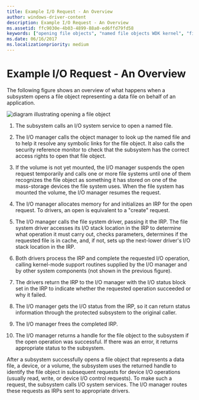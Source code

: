 ```yaml
---
title: Example I/O Request - An Overview
author: windows-driver-content
description: Example I/O Request - An Overview
ms.assetid: ffc9030e-4b03-4899-88a0-ed6ffd79fd58
keywords: ["opening file objects", "named file objects WDK kernel", "file objects WDK kernel"]
ms.date: 06/16/2017
ms.localizationpriority: medium
---
```


# Example I/O Request - An Overview





The following figure shows an overview of what happens when a subsystem opens a file object representing a data file on behalf of an application.

![diagram illustrating opening a file object](images/2opendev.png)

1.  The subsystem calls an I/O system service to open a named file.

2.  The I/O manager calls the object manager to look up the named file and to help it resolve any symbolic links for the file object. It also calls the security reference monitor to check that the subsystem has the correct access rights to open that file object.

3.  If the volume is not yet mounted, the I/O manager suspends the open request temporarily and calls one or more file systems until one of them recognizes the file object as something it has stored on one of the mass-storage devices the file system uses. When the file system has mounted the volume, the I/O manager resumes the request.

4.  The I/O manager allocates memory for and initializes an IRP for the open request. To drivers, an open is equivalent to a "create" request.

5.  The I/O manager calls the file system driver, passing it the IRP. The file system driver accesses its I/O stack location in the IRP to determine what operation it must carry out, checks parameters, determines if the requested file is in cache, and, if not, sets up the next-lower driver's I/O stack location in the IRP.

6.  Both drivers process the IRP and complete the requested I/O operation, calling kernel-mode support routines supplied by the I/O manager and by other system components (not shown in the previous figure).

7.  The drivers return the IRP to the I/O manager with the I/O status block set in the IRP to indicate whether the requested operation succeeded or why it failed.

8.  The I/O manager gets the I/O status from the IRP, so it can return status information through the protected subsystem to the original caller.

9.  The I/O manager frees the completed IRP.

10. The I/O manager returns a handle for the file object to the subsystem if the open operation was successful. If there was an error, it returns appropriate status to the subsystem.

After a subsystem successfully opens a file object that represents a data file, a device, or a volume, the subsystem uses the returned handle to identify the file object in subsequent requests for device I/O operations (usually read, write, or device I/O control requests). To make such a request, the subsystem calls I/O system services. The I/O manager routes these requests as IRPs sent to appropriate drivers.

 

 




